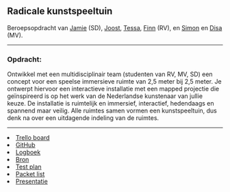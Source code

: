 ## Radicale kunstspeeltuin

Beroepsopdracht van <a href="https://www.linkedin.com/in/jamie-vos-0a0b4a18a/">Jamie</a> (SD), <a href="#">Joost</a>, <a href="#">Tessa</a>, <a href="https://www.linkedin.com/in/finnvansluis/?miniProfileUrn=urn%3Ali%3Afs_miniProfile%3AACoAADJNCqYBh1FKVtlLMVtKiCFEKqumi2HlFPg">Finn</a> (RV), en <a href="https://www.linkedin.com/in/simon-van-trirum-552a281a8/?miniProfileUrn=urn%3Ali%3Afs_miniProfile%3AACoAADCP0w4BBIwQoFFH52GWnzbigp_s4bk5viY">Simon</a> en <a href="https://www.linkedin.com/in/disa-wilms-9236a81a3/?miniProfileUrn=urn%3Ali%3Afs_miniProfile%3AACoAAC-fXSsBt2efB5z0Sy0XWiczBvYfpJgBJ8s">Disa</a> (MV).

-----------------------------------------------------------------

<h3>Opdracht:</h3>

Ontwikkel met een multidisciplinair team (studenten van RV, MV, SD) een concept voor een speelse immersieve ruimte van 2,5 meter bij 2,5 meter. Je ontwerpt hiervoor een interactieve installatie met een mapped projectie die geïnspireerd is op het werk van de Nederlandse kunstenaar van jullie keuze. De installatie is ruimtelijk en immersief, interactief, hedendaags en spannend maar veilig. Alle ruimtes samen vormen een kunstspeeltuin, dus denk na over een uitdagende indeling van de ruimtes.


-----------------------------------------------------------------

<li><a href="https://trello.com/b/qR8TTk2Y/radicale-kunstspeeltuin">Trello board</a></li>

<li><a href="https://github.com/JamieVos991/F2M6-Radicale-Kusntspeeltuin">GitHub</a></li>

<li><a href="#">Logboek</a></li>

<li><a href="#">Bron</a></li>

<li><a href="#">Test plan</a></li>

<li><a href="#">Packet list</a></li>

<li><a href="#">Presentatie</a></li>





